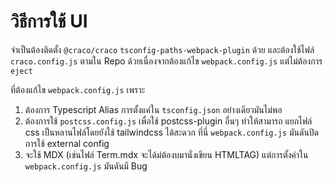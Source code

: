 # วิธีการใช้ UI

จำเป็นต้องติดตั้ง `@craco/craco` `tsconfig-paths-webpack-plugin` ด้วย และต้องใช้ไฟล์ `craco.config.js` ตามใน Repo ด้วยเนื่องจากต้องแก้ไข `webpack.config.js` แต่ไม่ต้องการ `eject` 

ที่ต้องแก้ไข `webpack.config.js` เพราะ
1. ต้องการ Typescript Alias การตั้งแค่ใน `tsconfig.json` อย่างเดียวมันไม่พอ
2. ต้องการใช้ `postcss.config.js` เพื่อใช้ postcss-plugin อื่นๆ ทำให้สามารถ แยกไฟล์ css เป็นหลานไฟล์โดยยังใช้ tailwindcss ได้สะดวก ที่นี่ `webpack.config.js` มันดันปิดการใช้ external config
3. จะใช้ MDX (เช่นไฟล์ Term.mdx จะได้ม่ต้องบมานั่งเขียน HTMLTAG) แต่การตั้งค่าใน `webpack.config.js` มันดันมี Bug